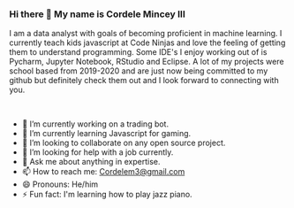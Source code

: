 ### Hi there 👋 My name is Cordele Mincey III

I am a data analyst with goals of becoming proficient in machine learning. I currently teach kids javascript at Code Ninjas and love the feeling of getting them to understand programming. Some IDE's I enjoy working out of is Pycharm, Jupyter Notebook, RStudio and Eclipse. A lot of my projects were school based from 2019-2020 and are just now being committed to my github but definitely check them out and I look forward to connecting with you.

<br />

<!--
**cmincey3/cmincey3** is a ✨ _special_ ✨ repository because its `README.md` (this file) appears on your GitHub profile.

Here are some ideas to get you started:

-->
- 🔭 I’m currently working on a trading bot.
- 🌱 I’m currently learning Javascript for gaming.
- 👯 I’m looking to collaborate on any open source project.
- 🤔 I’m looking for help with a job currently.
- 💬 Ask me about anything in expertise.
- 📫 How to reach me: Cordelem3@gmail.com
- 😄 Pronouns: He/him
- ⚡ Fun fact: I'm learning how to play jazz piano.

